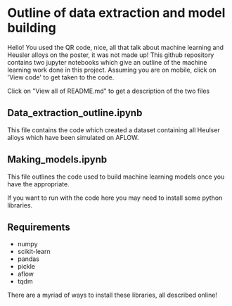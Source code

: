 # Outline of data extraction and model building

Hello! You used the QR code, nice, all that talk about machine learning and Heusler alloys on the poster, it was not made up! 
This github repository contains two jupyter notebooks which give an outline of the machine learning work done in this project. Assuming you are on mobile, click on 'View code' to get taken to the code. 

Click on "View all of README.md" to get a description of the two files

## Data_extraction_outline.ipynb 

This file contains the code which created a dataset containing all Heulser alloys which have been simulated on AFLOW.

## Making_models.ipynb

This file outlines the code used to build machine learning models once you have the appropriate.

If you want to run with the code here you may need to install some python libraries.

## Requirements
* numpy
* scikit-learn
* pandas
* pickle
* aflow 
* tqdm

There are a myriad of ways to install these libraries, all described online!




